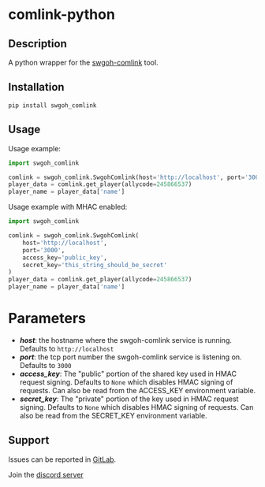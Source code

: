 # comlink-python

## Description

A python wrapper for the [swgoh-comlink](https://github.com/swgoh-utils/swgoh-comlink) tool.

## Installation
```buildoutcfg
pip install swgoh_comlink
```

## Usage

Usage example:

```python
import swgoh_comlink

comlink = swgoh_comlink.SwgohComlink(host='http://localhost', port='3000')
player_data = comlink.get_player(allycode=245866537)
player_name = player_data['name']
```

Usage example with MHAC enabled:

```python
import swgoh_comlink

comlink = swgoh_comlink.SwgohComlink(
    host='http://localhost', 
    port='3000', 
    access_key='public_key', 
    secret_key='this_string_should_be_secret'
)
player_data = comlink.get_player(allycode=245866537)
player_name = player_data['name']
```

# Parameters

- **_host_**: the hostname where the swgoh-comlink service is running. Defaults to `http://localhost`
- **_port_**: the tcp port number the swgoh-comlink service is listening on. Defaults to `3000`
- **_access_key_**: The "public" portion of the shared key used in HMAC request signing. Defaults to `None` which disables HMAC signing of requests. Can also be read from the ACCESS_KEY environment variable.
- **_secret_key_**: The "private" portion of the key used in HMAC request signing. Defaults to `None` which disables HMAC signing of requests. Can also be read from the SECRET_KEY environment variable.

## Support

Issues can be reported in [GitLab](https://gitlab.com/swgoh-tools/comlink-python/-/issues).

Join the [discord server](https://discord.gg/6PBfG5MzR3)
